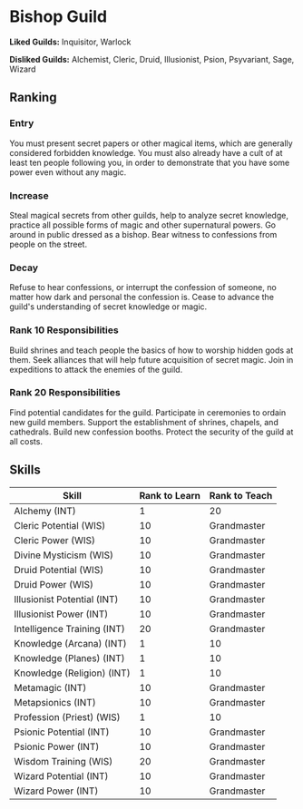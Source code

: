 # Bishop Guild

**Liked Guilds:** Inquisitor, Warlock

**Disliked Guilds:** Alchemist, Cleric, Druid, Illusionist, Psion, Psyvariant, Sage, Wizard

## Ranking

### Entry

You must present secret papers or other magical items, which are generally considered forbidden knowledge. You must also already have a cult of at least ten people following you, in order to demonstrate that you have some power even without any magic.

### Increase

Steal magical secrets from other guilds, help to analyze secret knowledge, practice all possible forms of magic and other supernatural powers. Go around in public dressed as a bishop. Bear witness to confessions from people on the street.

### Decay

Refuse to hear confessions, or interrupt the confession of someone, no matter how dark and personal the confession is. Cease to advance the guild's understanding of secret knowledge or magic.

### Rank 10 Responsibilities

Build shrines and teach people the basics of how to worship hidden gods at them. Seek alliances that will help future acquisition of secret magic. Join in expeditions to attack the enemies of the guild.

### Rank 20 Responsibilities

Find potential candidates for the guild. Participate in ceremonies to ordain new guild members. Support the establishment of shrines, chapels, and cathedrals. Build new confession booths. Protect the security of the guild at all costs.

## Skills

| Skill | Rank to Learn | Rank to Teach |
| ---   | ---           | ---           |
| Alchemy (INT) | 1 | 20
| Cleric Potential (WIS) | 10 | Grandmaster
| Cleric Power (WIS) | 10 | Grandmaster
| Divine Mysticism (WIS) | 10 | Grandmaster
| Druid Potential (WIS) | 10 | Grandmaster
| Druid Power (WIS) | 10 | Grandmaster
| Illusionist Potential (INT) | 10 | Grandmaster
| Illusionist Power (INT) | 10 | Grandmaster
| Intelligence Training (INT) | 20 | Grandmaster
| Knowledge (Arcana) (INT) | 1 | 10
| Knowledge (Planes) (INT) | 1 | 10
| Knowledge (Religion) (INT) | 1 | 10
| Metamagic (INT) | 10 | Grandmaster
| Metapsionics (INT) | 10 | Grandmaster
| Profession (Priest) (WIS) | 1 | 10
| Psionic Potential (INT) | 10 | Grandmaster
| Psionic Power (INT) | 10 | Grandmaster
| Wisdom Training (WIS) | 20 | Grandmaster
| Wizard Potential (INT) | 10 | Grandmaster
| Wizard Power (INT) | 10 | Grandmaster
